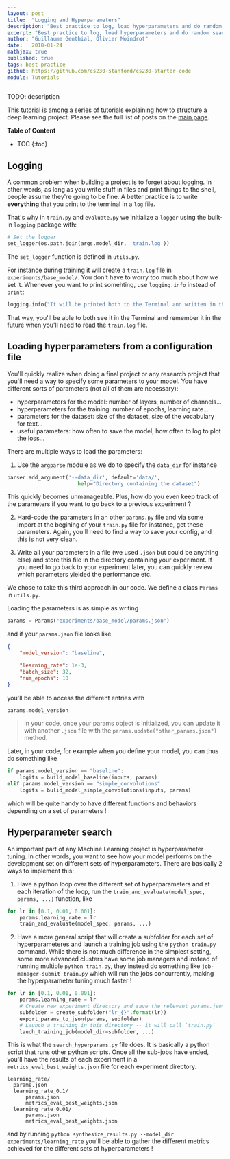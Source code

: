 ```yaml
---
layout: post
title:  "Logging and Hyperparameters"
description: "Best practice to log, load hyperparameters and do random search"
excerpt: "Best practice to log, load hyperparameters and do random search"
author: "Guillaume Genthial, Olivier Moindrot"
date:   2018-01-24
mathjax: true
published: true
tags: best-practice
github: https://github.com/cs230-stanford/cs230-starter-code
module: Tutorials
---
```


TODO: description

This tutorial is among a series of tutorials explaining how to structure a deep learning project.
Please see the full list of posts on the [main page][main].


__Table of Content__

* TOC
{:toc}

## Logging

A common problem when building a project is to forget about logging. In other words, as long as you write stuff in files and print things to the shell, people assume they're going to be fine. A better practice is to write __everything__ that you print to the terminal in a `log` file.

That's why in `train.py` and `evaluate.py` we initialize a `logger` using the built-in `logging` package with:

```python
# Set the logger
set_logger(os.path.join(args.model_dir, 'train.log'))
```
The `set_logger` function is defined in `utils.py`.

For instance during training it will create a `train.log` file in `experiments/base_model/`.
You don't have to worry too much about how we set it.
Whenever you want to print somehting, use `logging.info` instead of `print`:

```python
logging.info("It will be printed both to the Terminal and written in the .log file")
```


That way, you'll be able to both see it in the Terminal and remember it in the future when you'll need to read the `train.log` file.


## Loading hyperparameters from a configuration file

You'll quickly realize when doing a final project or any research project that you'll need a way to specify some parameters to your model. You have different sorts of parameters (not all of them are necessary):
- hyperparameters for the model: number of layers, number of channels...
- hyperparameters for the training: number of epochs, learning rate...
- parameters for the dataset: size of the dataset, size of the vocabulary for text...
- useful parameters: how often to save the model, how often to log to plot the loss...


There are multiple ways to load the parameters:

1. Use the `argparse` module as we do to specify the `data_dir` for instance
```python
parser.add_argument('--data_dir', default='data/',
                       help="Directory containing the dataset")
```
This quickly becomes unmanageable. Plus, how do you even keep track of the parameters if you want to go back to a previous experiment ?

2. Hard-code the parameters in an other `params.py` file and via some import at the begining of your `train.py` file for instance, get these parameters. Again, you'll need to find a way to save your config, and this is not very clean.

3. Write all your parameters in a file (we used `.json` but could be anything else) and store this file in the directory containing your experiment.
If you need to go back to your experiment later, you can quickly review which parameters yielded the performance etc.

We chose to take this third approach in our code. We define a class `Params` in `utils.py`.

Loading the parameters is as simple as writing

```python
params = Params("experiments/base_model/params.json")
```


and if your `params.json` file looks like

```json
{
    "model_version": "baseline",

    "learning_rate": 1e-3,
    "batch_size": 32,
    "num_epochs": 10
}
```


you'll be able to access the different entries with

```python
params.model_version
```
> In your code, once your params object is initialized, you can update it with another `.json` file with the `params.update("other_params.json")` method.

Later, in your code, for example when you define your model, you can thus do something like

```python
if params.model_version == "baseline":
    logits = build_model_baseline(inputs, params)
elif params.model_version == "simple_convolutions":
    logits = bulid_model_simple_convolutions(inputs, params)
```

which will be quite handy to have different functions and behaviors depending on a set of parameters !


## Hyperparameter search

An important part of any Machine Learning project is hyperparameter tuning. In other words, you want to see how your model performs on the development set on different sets of hyperparameters. There are basically 2 ways to implement this:

1. Have a python loop over the different set of hyperparameters and at each iteration of the loop, run the `train_and_evaluate(model_spec, params, ...)` function, like
```python
for lr in [0.1, 0.01, 0.001]:
    params.learning_rate = lr
    train_and_evaluate(model_spec, params, ...)
```

2. Have a more general script that will create a subfolder for each set of hyperparameteres and launch a training job using the `python train.py` command. While there is not much difference in the simplest setting, some more advanced clusters have some job managers and instead of running multiple `python train.py`, they instead do something like `job-manager-submit train.py` which will run the jobs concurrently, making the hyperparameter tuning much faster !
```python
for lr in [0.1, 0.01, 0.001]:
    params.learning_rate = lr
    # Create new experiment directory and save the relevant params.json
    subfolder = create_subfolder("lr_{}".format(lr))
    export_params_to_json(params, subfolder)
    # Launch a training in this directory -- it will call `train.py`
    lauch_training_job(model_dir=subfolder, ...)
```

This is what the `search_hyperparams.py` file does. It is basically a python script that runs other python scripts. Once all the sub-jobs have ended, you'll have the results of each experiment in a `metrics_eval_best_weights.json` file for each experiment directory.

```
learning_rate/
  params.json
  learning_rate_0.1/
      params.json
      metrics_eval_best_weights.json
  learning_rate_0.01/
      params.json
      metrics_eval_best_weights.json
```


and by running `python synthesize_results.py --model_dir experiments/learning_rate` you'll be able to gather the different metrics achieved for the different sets of hyperparameters !

<!-- Links -->
[main]: https://cs230-stanford.github.io
[github]: https://github.com/cs230-stanford/cs230-starter-code
[post-1]: https://cs230-stanford.github.io/project-starter-code.html
[tf-post]: https://cs230-stanford.github.io/tensorflow-psp.html
[tf-data]: https://cs230-stanford.github.io/tensorflow-input-data.html
